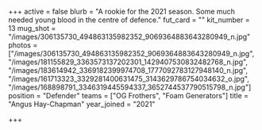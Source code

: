+++
active = false
blurb = "A rookie for the 2021 season. Some much needed young blood in the centre of defence."
fut_card = ""
kit_number = 13
mug_shot = "/images/306135730_494863135982352_9069364883643280949_n.jpg"
photos = ["/images/306135730_494863135982352_9069364883643280949_n.jpg", "/images/181155829_3363573137202301_1429407530832482768_n.jpg", "/images/183614942_3369182399974708_1777092783127948140_n.jpg", "/images/161713323_3329281400631475_3143629786754034632_o.jpg", "/images/168898791_3346319445594337_3652744537790515798_n.jpg"]
position = "Defender"
teams = ["OG Frothers", "Foam Generators"]
title = "Angus Hay-Chapman"
year_joined = "2021"

+++
